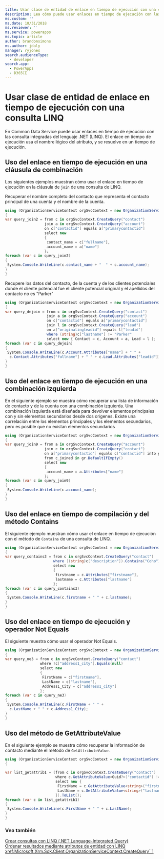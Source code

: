 ```yaml
---
title: Usar clase de entidad de enlace en tiempo de ejecución con una consulta LINQ (Common Data Service) | Microsoft Docs
description: Lea cómo puede usar enlaces en tiempo de ejecución con las consulta integradas del lenguaje .NET (LINQ)
ms.custom: ''
ms.date: 10/31/2018
ms.reviewer: ''
ms.service: powerapps
ms.topic: article
author: brandonsimons
ms.author: jdaly
manager: ryjones
search.audienceType:
  - developer
search.app:
  - PowerApps
  - D365CE
---
```

# <a name="use-late-bound-entity-class-with-a-linq-query"></a>Usar clase de entidad de enlace en tiempo de ejecución con una consulta LINQ

En Common Data Service puede usar enlaces en tiempo de ejecución con las consulta integradas del lenguaje .NET (LINQ). El enlace en tiempo de ejecución usa el nombre lógico del atributo, y se resuelve en un tiempo de ejecución.  
  
<a name="usinglatebindingjoin"></a>   

## <a name="using-late-binding-in-a-join-clause"></a>Uso del enlace en tiempo de ejecución en una cláusula de combinación  

 Los siguientes ejemplos muestran cómo usar el enlace en tiempo de ejecución en la cláusula de `join` de una consulta de LINQ.  
  
 Recuperar el nombre completo del contacto que representa el contacto principal de una cuenta y el nombre de la cuenta.  
  
 ```csharp
 using (OrganizationServiceContext orgSvcContext = new OrganizationServiceContext(_serviceProxy))
{
 var query_join2 = from c in orgSvcContext.CreateQuery("contact")
                   join a in orgSvcContext.CreateQuery("account")
                   on c["contactid"] equals a["primarycontactid"]
                   select new
                   {
                    contact_name = c["fullname"],
                    account_name = a["name"]
                   };
 foreach (var c in query_join2)
 {
  System.Console.WriteLine(c.contact_name + "  " + c.account_name);
 }
}
 ```
 Recupere los datos del contacto, de la cuenta y de los clientes potenciales donde el cliente potencial fue el cliente potencial original y el apellidos del contacto no es "Parker"  
  
 ```csharp
 using (OrganizationServiceContext orgSvcContext = new OrganizationServiceContext(_serviceProxy))
{
 var query_dejoin = from c in orgSvcContext.CreateQuery("contact")
                    join a in orgSvcContext.CreateQuery("account") 
                    on c["contactid"] equals a["primarycontactid"]
                    join l in orgSvcContext.CreateQuery("lead") 
                    on a["originatingleadid"] equals l["leadid"]
                    where (string)c["lastname"] != "Parker"
                    select new { Contact = c, Account = a, Lead = l };
 foreach (var c in query_dejoin)
 {
  System.Console.WriteLine(c.Account.Attributes["name"] + " " + 
   c.Contact.Attributes["fullname"] + " " + c.Lead.Attributes["leadid"]);
 }
}
 ```
<a name="Usinglatebindingleft"></a>   

## <a name="using-late-binding-in-a-left-join"></a>Uso del enlace en tiempo de ejecución en una combinación izquierda  

 En el siguiente ejemplo se muestra cómo recuperar una lista de información de contacto y de la cuenta con una combinación izquierda. Una combinación izquierda está diseñada para devolver elementos principales con y sin elementos secundarios desde dos orígenes. Existe una correlación entre los elementos principales y los elementos secundarios, pero es posible que no existan elementos secundarios  
  
 ```csharp
 using (OrganizationServiceContext orgSvcContext = new OrganizationServiceContext(_serviceProxy))
{
 var query_join9 = from a in orgSvcContext.CreateQuery("account")
                   join c in orgSvcContext.CreateQuery("contact") 
                   on a["primarycontactid"] equals c["contactid"] into gr
                   from c_joined in gr.DefaultIfEmpty()
                   select new
                   {
                    account_name = a.Attributes["name"]
                   };
 foreach (var c in query_join9)
 {
  System.Console.WriteLine(c.account_name);
 }
}
 ```
<a name="contains"></a>   

## <a name="using-late-binding-and-the-contains-method"></a>Uso del enlace en tiempo de compilación y del método Contains  

 El siguiente ejemplo muestran cómo usar el enlace en tiempo de ejecución con el método de `Contains` de una consulta de LINQ.  
  
 ```csharp
 using (OrganizationServiceContext orgSvcContext = new OrganizationServiceContext(_serviceProxy))
{
 var query_contains3 = from c in orgSvcContext.CreateQuery("contact")
                       where ((string)c["description"]).Contains("Coho")
                       select new
                       {
                        firstname = c.Attributes["firstname"],
                        lastname = c.Attributes["lastname"]
                       };
 foreach (var c in query_contains3)
 {
  System.Console.WriteLine(c.firstname + " " + c.lastname);
 }
}
 ```
 <a name="notequals"></a>   

## <a name="using-late-binding-and-not-equals-operator"></a>Uso del enlace en tiempo de ejecución y operador Not Equals  

 El siguiente muestra cómo usar el operador Not Equals.  
  
 ```csharp
using (OrganizationServiceContext orgSvcContext = new OrganizationServiceContext(_serviceProxy))
{
 var query_ne3 = from c in orgSvcContext.CreateQuery("contact")
                 where !c["address1_city"].Equals(null)
                 select new
                 {
                  FirstName = c["firstname"],
                  LastName = c["lastname"],
                  Address1_City = c["address1_city"]
                 };
 foreach (var c in query_ne3)
 {
  System.Console.WriteLine(c.FirstName + " " + 
   c.LastName + " " + c.Address1_City);
 }
}
```

 <a name="getattribute"></a>   

## <a name="using-the-getattributevalue-method"></a>Uso del método de GetAttributeValue  

 En el siguiente ejemplo se muestra cómo recuperar la información de contacto mediante el método de `GetAttributeValue`.  
  
 ```csharp
using (OrganizationServiceContext orgSvcContext = new OrganizationServiceContext(_serviceProxy))
{

 var list_getattrib1 = (from c in orgSvcContext.CreateQuery("contact")
                        where c.GetAttributeValue<Guid?>("contactid") != _contactId1
                        select new { 
                         FirstName = c.GetAttributeValue<string>("firstname"), 
                         LastName = c.GetAttributeValue<string>("lastname") 
                        }).ToList();
 foreach (var c in list_getattrib1)
 {
  System.Console.WriteLine(c.FirstName + " " + c.LastName);
 }
}
```
  
### <a name="see-also"></a>Vea también  
 [Crear consultas con LINQ (.NET Language-Integrated Query)](build-queries-with-linq-net-language-integrated-query.md)   
 [Ordenar resultados mediante atributos de entidad con LINQ](order-results-entity-attributes-linq.md)   
 <xref:Microsoft.Xrm.Sdk.Client.OrganizationServiceContext.CreateQuery``1>